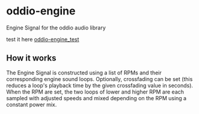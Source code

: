 # oddio-engine
Engine Signal for the oddio audio library


test it here [oddio-engine_test](https://github.com/DasEtwas/oddio-engine_test)

## How it works

The Engine Signal is constructed using a list of RPMs and their corresponding engine sound loops. Optionally, crossfading can be set (this reduces a loop's playback time by the given crossfading value in seconds). When the RPM are set, the two loops of lower and higher RPM are each sampled with adjusted speeds and mixed depending on the RPM using a constant power mix.
